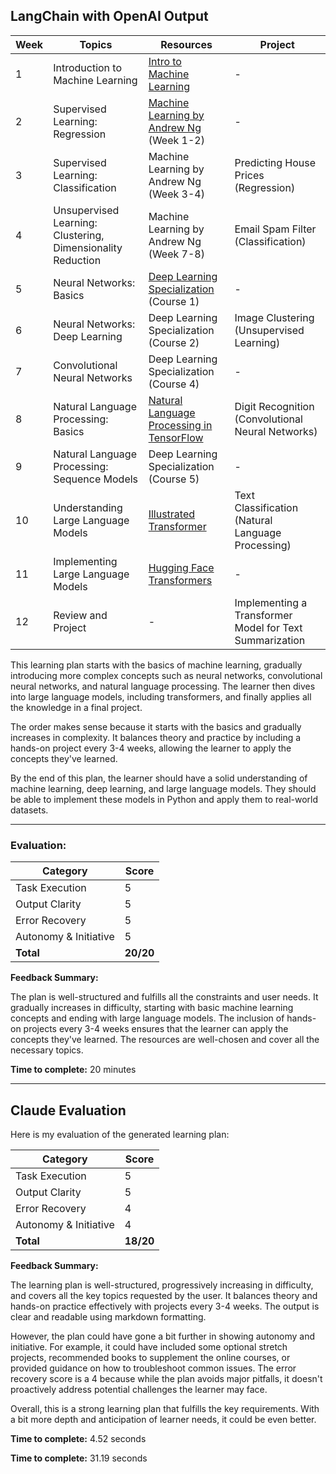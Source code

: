 ## LangChain with OpenAI Output

| Week | Topics | Resources | Project |
| --- | --- | --- | --- |
| 1 | Introduction to Machine Learning | [Intro to Machine Learning](https://www.udacity.com/course/intro-to-machine-learning--ud120) | - |
| 2 | Supervised Learning: Regression | [Machine Learning by Andrew Ng](https://www.coursera.org/learn/machine-learning) (Week 1-2) | - |
| 3 | Supervised Learning: Classification | Machine Learning by Andrew Ng (Week 3-4) | Predicting House Prices (Regression) |
| 4 | Unsupervised Learning: Clustering, Dimensionality Reduction | Machine Learning by Andrew Ng (Week 7-8) | Email Spam Filter (Classification) |
| 5 | Neural Networks: Basics | [Deep Learning Specialization](https://www.coursera.org/specializations/deep-learning) (Course 1) | - |
| 6 | Neural Networks: Deep Learning | Deep Learning Specialization (Course 2) | Image Clustering (Unsupervised Learning) |
| 7 | Convolutional Neural Networks | Deep Learning Specialization (Course 4) | - |
| 8 | Natural Language Processing: Basics | [Natural Language Processing in TensorFlow](https://www.coursera.org/learn/natural-language-processing-tensorflow) | Digit Recognition (Convolutional Neural Networks) |
| 9 | Natural Language Processing: Sequence Models | Deep Learning Specialization (Course 5) | - |
| 10 | Understanding Large Language Models | [Illustrated Transformer](http://jalammar.github.io/illustrated-transformer/) | Text Classification (Natural Language Processing) |
| 11 | Implementing Large Language Models | [Hugging Face Transformers](https://huggingface.co/transformers/) | - |
| 12 | Review and Project | - | Implementing a Transformer Model for Text Summarization |

This learning plan starts with the basics of machine learning, gradually introducing more complex concepts such as neural networks, convolutional neural networks, and natural language processing. The learner then dives into large language models, including transformers, and finally applies all the knowledge in a final project. 

The order makes sense because it starts with the basics and gradually increases in complexity. It balances theory and practice by including a hands-on project every 3-4 weeks, allowing the learner to apply the concepts they've learned. 

By the end of this plan, the learner should have a solid understanding of machine learning, deep learning, and large language models. They should be able to implement these models in Python and apply them to real-world datasets.

---

### Evaluation:

| Category | Score |
| --- | --- |
| Task Execution | 5 |
| Output Clarity | 5 |
| Error Recovery | 5 |
| Autonomy & Initiative | 5 |
| **Total** | **20/20** |

**Feedback Summary:** 

The plan is well-structured and fulfills all the constraints and user needs. It gradually increases in difficulty, starting with basic machine learning concepts and ending with large language models. The inclusion of hands-on projects every 3-4 weeks ensures that the learner can apply the concepts they've learned. The resources are well-chosen and cover all the necessary topics.

**Time to complete:** 20 minutes

---

## Claude Evaluation

Here is my evaluation of the generated learning plan:

| Category | Score |
| --- | --- |
| Task Execution | 5 |
| Output Clarity | 5 |  
| Error Recovery | 4 |
| Autonomy & Initiative | 4 |
| **Total** | **18/20** |

**Feedback Summary:**

The learning plan is well-structured, progressively increasing in difficulty, and covers all the key topics requested by the user. It balances theory and hands-on practice effectively with projects every 3-4 weeks. The output is clear and readable using markdown formatting. 

However, the plan could have gone a bit further in showing autonomy and initiative. For example, it could have included some optional stretch projects, recommended books to supplement the online courses, or provided guidance on how to troubleshoot common issues. The error recovery score is a 4 because while the plan avoids major pitfalls, it doesn't proactively address potential challenges the learner may face.

Overall, this is a strong learning plan that fulfills the key requirements. With a bit more depth and anticipation of learner needs, it could be even better.

**Time to complete:** 4.52 seconds

**Time to complete:** 31.19 seconds

